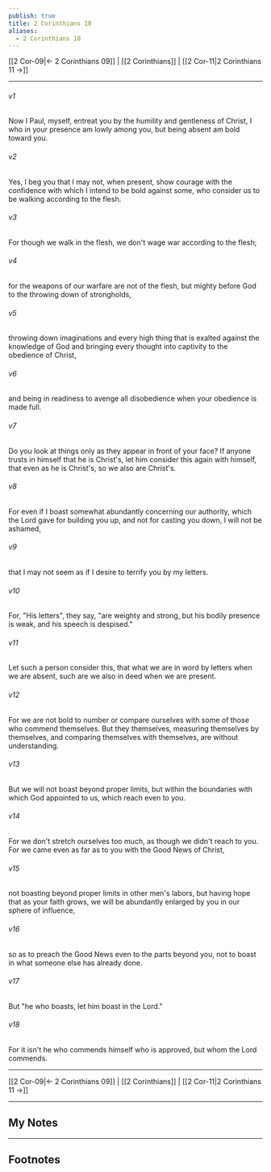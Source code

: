 ```yaml
---
publish: true
title: 2 Corinthians 10
aliases:
  - 2 Corinthians 10
---
```


[[2 Cor-09|← 2 Corinthians 09]] | [[2 Corinthians]] | [[2 Cor-11|2 Corinthians 11 →]]
***



###### v1 
Now I Paul, myself, entreat you by the humility and gentleness of Christ, I who in your presence am lowly among you, but being absent am bold toward you. 

###### v2 
Yes, I beg you that I may not, when present, show courage with the confidence with which I intend to be bold against some, who consider us to be walking according to the flesh. 

###### v3 
For though we walk in the flesh, we don't wage war according to the flesh; 

###### v4 
for the weapons of our warfare are not of the flesh, but mighty before God to the throwing down of strongholds, 

###### v5 
throwing down imaginations and every high thing that is exalted against the knowledge of God and bringing every thought into captivity to the obedience of Christ, 

###### v6 
and being in readiness to avenge all disobedience when your obedience is made full. 

###### v7 
Do you look at things only as they appear in front of your face? If anyone trusts in himself that he is Christ's, let him consider this again with himself, that even as he is Christ's, so we also are Christ's. 

###### v8 
For even if I boast somewhat abundantly concerning our authority, which the Lord gave for building you up, and not for casting you down, I will not be ashamed, 

###### v9 
that I may not seem as if I desire to terrify you by my letters. 

###### v10 
For, "His letters", they say, "are weighty and strong, but his bodily presence is weak, and his speech is despised." 

###### v11 
Let such a person consider this, that what we are in word by letters when we are absent, such are we also in deed when we are present. 

###### v12 
For we are not bold to number or compare ourselves with some of those who commend themselves. But they themselves, measuring themselves by themselves, and comparing themselves with themselves, are without understanding. 

###### v13 
But we will not boast beyond proper limits, but within the boundaries with which God appointed to us, which reach even to you. 

###### v14 
For we don't stretch ourselves too much, as though we didn't reach to you. For we came even as far as to you with the Good News of Christ, 

###### v15 
not boasting beyond proper limits in other men's labors, but having hope that as your faith grows, we will be abundantly enlarged by you in our sphere of influence, 

###### v16 
so as to preach the Good News even to the parts beyond you, not to boast in what someone else has already done. 

###### v17 
But "he who boasts, let him boast in the Lord." 

###### v18 
For it isn't he who commends himself who is approved, but whom the Lord commends.

***
[[2 Cor-09|← 2 Corinthians 09]] | [[2 Corinthians]] | [[2 Cor-11|2 Corinthians 11 →]]

---
## My Notes

---
## Footnotes